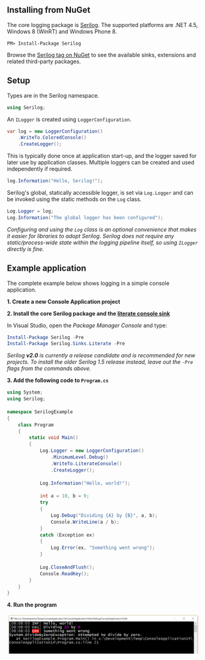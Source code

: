 ## Installing from NuGet

The core logging package is [Serilog](http://nuget.org/packages/serilog). The supported platforms are .NET 4.5, Windows 8 (WinRT) and Windows Phone 8.

```
PM> Install-Package Serilog
```

Browse the [Serilog tag on NuGet](http://nuget.org/packages?q=Tags%3A%22serilog%22%22) to see the available sinks, extensions and related third-party packages.

## Setup

Types are in the Serilog namespace.

```csharp
using Serilog;
```

An `ILogger` is created using `LoggerConfiguration`.

```csharp
var log = new LoggerConfiguration()
    .WriteTo.ColoredConsole()
    .CreateLogger();
```

This is typically done once at application start-up, and the logger saved for later use by application classes. Multiple loggers can be created and used independently if required.

```csharp
log.Information("Hello, Serilog!");
```

Serilog's global, statically accessible logger, is set via `Log.Logger` and can be invoked using the static methods on the `Log` class.

```csharp
Log.Logger = log;
Log.Information("The global logger has been configured");
```

_Configuring and using the `Log` class is an optional convenience that makes it easier for libraries to adopt Serilog. Serilog does not require any static/process-wide state within the logging pipeline itself, so using `ILogger` directly is fine._

## Example application

The complete example below shows logging in a simple console application.

**1. Create a new Console Application project**

**2. Install the core Serilog package and the [literate console sink](https://github.com/serilog/serilog-sinks-literate)**

In Visual Studio, open the _Package Manager Console_ and type:

```powershell
Install-Package Serilog -Pre
Install-Package Serilog.Sinks.Literate -Pre
```

_Serilog **v2.0** is currently a release candidate and is recommended for new projects. To install the older Serilog 1.5 release instead, leave out the `-Pre` flags from the commands above._

**3. Add the following code to `Program.cs`**

```csharp
using System;
using Serilog;

namespace SerilogExample
{
    class Program
    {
        static void Main()
        {
            Log.Logger = new LoggerConfiguration()
                .MinimumLevel.Debug()
                .WriteTo.LiterateConsole()
                .CreateLogger();

            Log.Information("Hello, world!");

            int a = 10, b = 0;
            try
            {
                Log.Debug("Dividing {A} by {B}", a, b);
                Console.WriteLine(a / b);
            }
            catch (Exception ex)
            {
                Log.Error(ex, "Something went wrong");
            }

            Log.CloseAndFlush();
            Console.ReadKey();
        }
    }
}
```

**4. Run the program**

![Serilog Getting Started Example](https://raw.githubusercontent.com/nblumhardt/images/master/serilog-getting-started-example.png)


